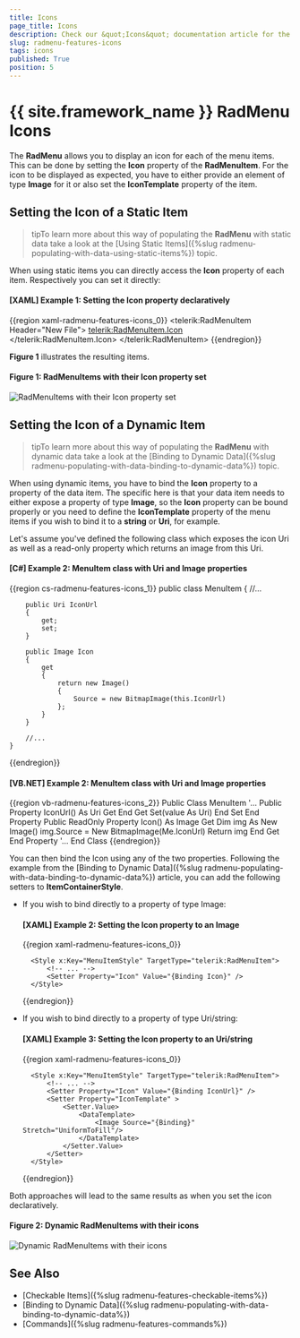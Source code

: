```yaml
---
title: Icons
page_title: Icons
description: Check our &quot;Icons&quot; documentation article for the RadMenu {{ site.framework_name }} control.
slug: radmenu-features-icons
tags: icons
published: True
position: 5
---
```


# {{ site.framework_name }} RadMenu Icons

The __RadMenu__ allows you to display an icon for each of the menu items. This can be done by setting the __Icon__ property of the __RadMenuItem__. For the icon to be displayed as expected, you have to either provide an element of type __Image__ for it or also set the **IconTemplate** property of the item.

## Setting the Icon of a Static Item

>tipTo learn more about this way of populating the __RadMenu__ with static data take a look at the [Using Static Items]({%slug radmenu-populating-with-data-using-static-items%}) topic.

When using static items you can directly access the __Icon__ property of each item. Respectively you can set it directly:

#### __[XAML] Example 1: Setting the Icon property declaratively__

{{region xaml-radmenu-features-icons_0}}
	<telerik:RadMenuItem Header="New File">
	    <telerik:RadMenuItem.Icon>
	        <Image Source="/Images/newFile.png" 
	               Stretch="UniformToFill" />
	    </telerik:RadMenuItem.Icon>
	</telerik:RadMenuItem>
{{endregion}}

**Figure 1** illustrates the resulting items.

#### Figure 1: RadMenuItems with their Icon property set

![RadMenuItems with their Icon property set](images/RadMenu_Features_Icons_01.png)

## Setting the Icon of a Dynamic Item

>tipTo learn more about this way of populating the __RadMenu__ with dynamic data take a look at the [Binding to Dynamic Data]({%slug radmenu-populating-with-data-binding-to-dynamic-data%}) topic.

When using dynamic items, you have to bind the __Icon__ property to a property of the data item. The specific here is that your data item needs to either expose a property of type __Image__, so the __Icon__ property can be bound properly or you need to define the **IconTemplate** property of the menu items if you wish to bind it to a **string** or **Uri**, for example.

Let's assume you've defined the following class which exposes the icon Uri as well as a read-only property which returns an image from this Uri.

#### __[C#] Example 2: MenuItem class with Uri and Image properties__

{{region cs-radmenu-features-icons_1}}
	public class MenuItem
	{
	    //...
	
	    public Uri IconUrl
	    {
	        get;
	        set;
	    }
	
	    public Image Icon
	    {
	        get
	        {
	            return new Image()
	            {
	                Source = new BitmapImage(this.IconUrl)
	            };
	        }
	    }
	
	    //...
	}
{{endregion}}

#### __[VB.NET] Example 2: MenuItem class with Uri and Image properties__

{{region vb-radmenu-features-icons_2}}
	Public Class MenuItem
	    '...
	    Public Property IconUrl() As Uri
	        Get
	        End Get
	        Set(value As Uri)
	        End Set
	    End Property
	    Public ReadOnly Property Icon() As Image
	        Get
	            Dim img As New Image()
	            img.Source = New BitmapImage(Me.IconUrl)
	            Return img
	        End Get
	    End Property
	    '...
	End Class
{{endregion}}

You can then bind the Icon using any of the two properties. Following the example from the [Binding to Dynamic Data]({%slug radmenu-populating-with-data-binding-to-dynamic-data%}) article, you can add the following setters to **ItemContainerStyle**.

* If you wish to bind directly to a property of type Image:

	#### __[XAML] Example 2: Setting the Icon property to an Image__

	{{region xaml-radmenu-features-icons_0}}
		<!-- If you are using the NoXaml binaries, you will have to base the style on the default one for the theme like so: 
		<Style TargetType="telerik:RadMenuItem" BasedOn="{StaticResource RadMenuItemStyle}">--> 
		
		<Style x:Key="MenuItemStyle" TargetType="telerik:RadMenuItem">
			<!-- ... -->
			<Setter Property="Icon" Value="{Binding Icon}" />
		</Style>
	{{endregion}}

* If you wish to bind directly to a property of type Uri/string:

	#### __[XAML] Example 3: Setting the Icon property to an Uri/string__

	{{region xaml-radmenu-features-icons_0}}
		<!-- If you are using the NoXaml binaries, you will have to base the style on the default one for the theme like so: 
		<Style TargetType="telerik:RadMenuItem" BasedOn="{StaticResource RadMenuItemStyle}">--> 

        <Style x:Key="MenuItemStyle" TargetType="telerik:RadMenuItem">
			<!-- ... -->
            <Setter Property="Icon" Value="{Binding IconUrl}" />
            <Setter Property="IconTemplate" >
                <Setter.Value>
                    <DataTemplate>
                        <Image Source="{Binding}" Stretch="UniformToFill"/>
                    </DataTemplate>
                </Setter.Value>
            </Setter>
        </Style>
	{{endregion}}

<!-- -->

Both approaches will lead to the same results as when you set the icon declaratively.

#### Figure 2: Dynamic RadMenuItems with their icons

![Dynamic RadMenuItems with their icons](images/RadMenu_Features_Icons_01.png)

## See Also

* [Checkable Items]({%slug radmenu-features-checkable-items%})
* [Binding to Dynamic Data]({%slug radmenu-populating-with-data-binding-to-dynamic-data%})
* [Commands]({%slug radmenu-features-commands%})